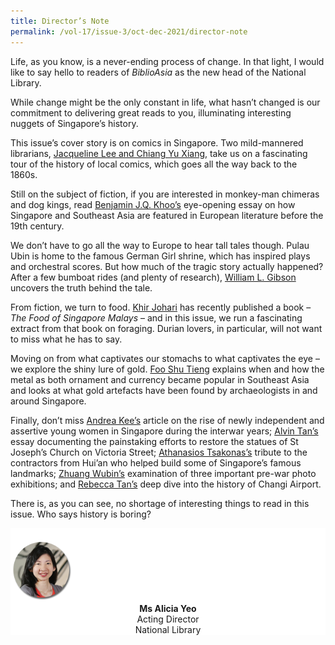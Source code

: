 ```yaml
---
title: Director’s Note
permalink: /vol-17/issue-3/oct-dec-2021/director-note
---
```

Life, as you know, is a never-ending process of change. In that light, I would like to say hello to readers of *BiblioAsia* as the new head of the National Library.

While change might be the only constant in life, what hasn’t changed is our commitment to delivering great reads to you, illuminating interesting nuggets of Singapore’s history.

This issue’s cover story is on comics in Singapore. Two mild-mannered librarians, [Jacqueline Lee and Chiang Yu Xiang](/vol-17/issue-3/oct-dec-2021/singapore-comics), take us on a fascinating tour of the history of local comics, which goes all the way back to the 1860s.

Still on the subject of fiction, if you are interested in monkey-man chimeras and dog kings, read [Benjamin J.Q. Khoo’s](/vol-17/issue-3/oct-dec-2021/strangevision) eye-opening essay on how Singapore and Southeast Asia are featured in European literature before the 19th century.

We don’t have to go all the way to Europe to hear tall tales though. Pulau Ubin is home to the famous German Girl shrine, which has inspired plays and orchestral scores. But how much of the tragic story actually happened? After a few bumboat rides (and plenty of research), [William L. Gibson](/vol-17/issue-3/oct-dec-2021/ubinsgermangirlshrine) uncovers the truth behind the tale.

From fiction, we turn to food. [Khir Johari](/vol-17/issue-3/oct-dec-2021/theroleofforaging) has recently published a book – *The Food of Singapore Malays* – and in this issue, we run a fascinating extract from that book on foraging. Durian lovers, in particular, will not want to miss what he has to say.

Moving on from what captivates our stomachs to what captivates the eye – we explore the shiny lure of gold. [Foo Shu Tieng](/vol-17/issue-3/oct-dec-2021/ancientgold) explains when and how the metal as both ornament and currency became popular in Southeast Asia and looks at what gold artefacts have been found by archaeologists in and around Singapore.

Finally, don’t miss [Andrea Kee’s](/vol-17/issue-3/oct-dec-2021/moderngirl) article on the rise of newly independent and assertive young women in Singapore during the interwar years; [Alvin Tan’s](/vol-17/issue-3/oct-dec-2021/stjosephchurch) essay documenting the painstaking efforts to restore the statues of St Joseph’s Church on Victoria Street; [Athanasios Tsakonas’s](/vol-17/issue-3/oct-dec-2021/huianinsingapore) tribute to the contractors from Hui’an who helped build some of Singapore’s famous landmarks; [Zhuang Wubin’s](/vol-17/issue-3/oct-dec-2021/prewarphotography) examination of three important pre-war photo exhibitions; and [Rebecca Tan’s](/vol-17/issue-3/oct-dec-2021/changi-airport) deep dive into the history of Changi Airport.

There is, as you can see, no shortage of interesting things to read in this issue. Who says history is boring?


<div style="background-color: white;">
<br>
<img src="/images/vol-17-issue-3/Director.png" style="width: 100px; height: 100px;" />
<center><b>Ms Alicia Yeo</b><br>Acting Director<br>National Library</center>
</div>